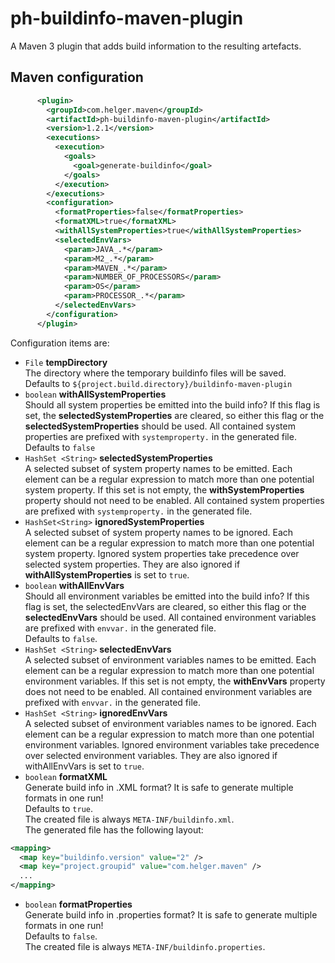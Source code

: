 ph-buildinfo-maven-plugin
=========================

A Maven 3 plugin that adds build information to the resulting artefacts.

## Maven configuration
```xml
      <plugin>
        <groupId>com.helger.maven</groupId>
        <artifactId>ph-buildinfo-maven-plugin</artifactId>
        <version>1.2.1</version>
        <executions>
          <execution>
            <goals>
              <goal>generate-buildinfo</goal>
            </goals>
          </execution>
        </executions>
        <configuration>
          <formatProperties>false</formatProperties>
          <formatXML>true</formatXML>
          <withAllSystemProperties>true</withAllSystemProperties>
          <selectedEnvVars>
            <param>JAVA_.*</param>
            <param>M2_.*</param>
            <param>MAVEN_.*</param>
            <param>NUMBER_OF_PROCESSORS</param>
            <param>OS</param>
            <param>PROCESSOR_.*</param>
          </selectedEnvVars>
        </configuration>
      </plugin>
```

Configuration items are:

  * `File` **tempDirectory**  
     The directory where the temporary buildinfo files will be saved.  
     Defaults to `${project.build.directory}/buildinfo-maven-plugin`
  * `boolean` **withAllSystemProperties**  
     Should all system properties be emitted into the build info? 
     If this flag is set, the **selectedSystemProperties** are cleared, so either this flag or
     the **selectedSystemProperties** should be used. All contained system properties are prefixed with
     `systemproperty.` in the generated file.  
     Defaults to `false`
  * `HashSet <String>` **selectedSystemProperties**  
     A selected subset of system property names 
     to be emitted. Each element can be a regular expression to match more than one potential 
     system property. If this set is not empty, the **withSystemProperties** property should not 
     need to be enabled. All contained system properties are prefixed with `systemproperty.`
     in the generated file.
  * `HashSet<String>` **ignoredSystemProperties**  
     A selected subset of system property names 
     to be ignored. Each element can be a regular expression to match more than one potential system
     property. Ignored system properties take precedence over selected system properties. 
     They are also ignored if **withAllSystemProperties** is set to `true`.
  * `boolean` **withAllEnvVars**  
     Should all environment variables be emitted into the build info? If this flag is set, 
     the selectedEnvVars are cleared, so either this flag or the **selectedEnvVars** should be used.
     All contained environment variables are prefixed with `envvar.` in the generated file.  
     Defaults to `false`.
  * `HashSet <String>` **selectedEnvVars**  
     A selected subset of environment variables names to be emitted. Each element can be 
     a regular expression to match more than one potential environment variables. 
     If this set is not empty, the **withEnvVars** property does not need to be enabled.
     All contained environment variables are prefixed with `envvar.` in the generated file.
  * `HashSet <String>` **ignoredEnvVars**  
     A selected subset of environment variables names to be ignored. Each element can be a 
     regular expression to match more than one potential environment variables. Ignored 
     environment variables take precedence over selected environment variables.
     They are also ignored if withAllEnvVars is set to `true`.
  * `boolean` **formatXML**  
     Generate build info in .XML format? It is safe to generate multiple formats in one run!  
     Defaults to `true`.  
     The created file is always `META-INF/buildinfo.xml`.  
     The generated file has the following layout:
```xml     
<mapping>
  <map key="buildinfo.version" value="2" />
  <map key="project.groupid" value="com.helger.maven" />
  ...
</mapping>
```

  * `boolean` **formatProperties**  
     Generate build info in .properties format? It is safe to generate multiple formats in one run!  
     Defaults to `false`.  
     The created file is always `META-INF/buildinfo.properties`.
